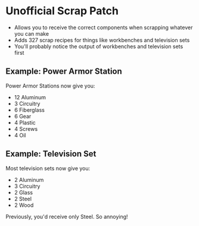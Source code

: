 # Unofficial Scrap Patch

* Allows you to receive the correct components when scrapping whatever you can make
* Adds 327 scrap recipes for things like workbenches and television sets
* You'll probably notice the output of workbenches and television sets first

## Example: Power Armor Station

Power Armor Stations now give you:

* 12 Aluminum
* 3 Circuitry
* 6 Fiberglass
* 6 Gear
* 4 Plastic
* 4 Screws
* 4 Oil

## Example: Television Set

Most television sets now give you:

* 2 Aluminum
* 3 Circuitry
* 2 Glass
* 2 Steel
* 2 Wood

Previously, you'd receive only Steel. So annoying!